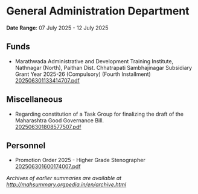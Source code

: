 # General Administration Department

**Date Range**: 07 July 2025 - 12 July 2025


## Funds
- Marathwada Administrative and Development Training Institute, Nathnagar (North), Paithan Dist. Chhatrapati Sambhajinagar Subsidiary Grant Year 2025-26 (Compulsory) (Fourth Installment)\
  [202506301133414707.pdf](https://gr.maharashtra.gov.in/Site/Upload/Government%20Resolutions/English/202506301133414707.pdf)

## Miscellaneous
- Regarding constitution of a Task Group for finalizing the draft of the Maharashtra Good Governance Bill.\
  [202506301808577507.pdf](https://gr.maharashtra.gov.in/Site/Upload/Government%20Resolutions/English/202506301808577507.pdf)

## Personnel
- Promotion Order 2025 - Higher Grade Stenographer\
  [202506301600174007.pdf](https://gr.maharashtra.gov.in/Site/Upload/Government%20Resolutions/English/202506301600174007.pdf)


*Archives of earlier summaries are available at http://mahsummary.orgpedia.in/en/archive.html*